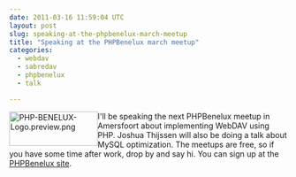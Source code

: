 ```yaml
---
date: 2011-03-16 11:59:04 UTC
layout: post
slug: speaking-at-the-phpbenelux-march-meetup
title: "Speaking at the PHPBenelux march meetup"
categories:
  - webdav
  - sabredav
  - phpbenelux
  - talk

---
```

<p><a href="http://www.phpbenelux.eu/nl/node/1496"><img alt="PHP-BENELUX-Logo.preview.png" src="/blog/user/files/logos/PHP-BENELUX-Logo.preview.png" style="width: 160px; height: 62px; float: left" /></a></p>

<p>I'll be speaking the next PHPBenelux meetup in Amersfoort about implementing WebDAV using PHP. Joshua Thijssen will also be doing a talk about MySQL optimization. The meetups are free, so if you have some time after work, drop by and say hi. You can sign up at the <a href="http://www.phpbenelux.eu/nl/node/1496">PHPBenelux site</a>.</p>
